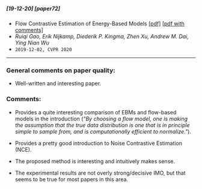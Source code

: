 ##### [19-12-20] [paper72]
- Flow Contrastive Estimation of Energy-Based Models [[pdf]](https://arxiv.org/abs/1912.00589) [[pdf with comments]](https://github.com/fregu856/papers/blob/master/commented_pdfs/Flow%20Contrastive%20Estimation%20of%20Energy-Based%20Models.pdf)
- *Ruiqi Gao, Erik Nijkamp, Diederik P. Kingma, Zhen Xu, Andrew M. Dai, Ying Nian Wu*
- `2019-12-02, CVPR 2020`

****

### General comments on paper quality:
- Well-written and interesting paper.

### Comments:
- Provides a quite interesting comparison of EBMs and flow-based models in the introduction (_"By choosing a flow model, one is making the assumption that the true data distribution is one that is in principle simple to sample from, and is computationally efficient to normalize."_).

- Provides a pretty good introduction to Noise Contrastive Estimation (NCE).

- The proposed method is interesting and intuitively makes sense.

- The experimental results are not overly strong/decisive IMO, but that seems to be true for most papers in this area.
